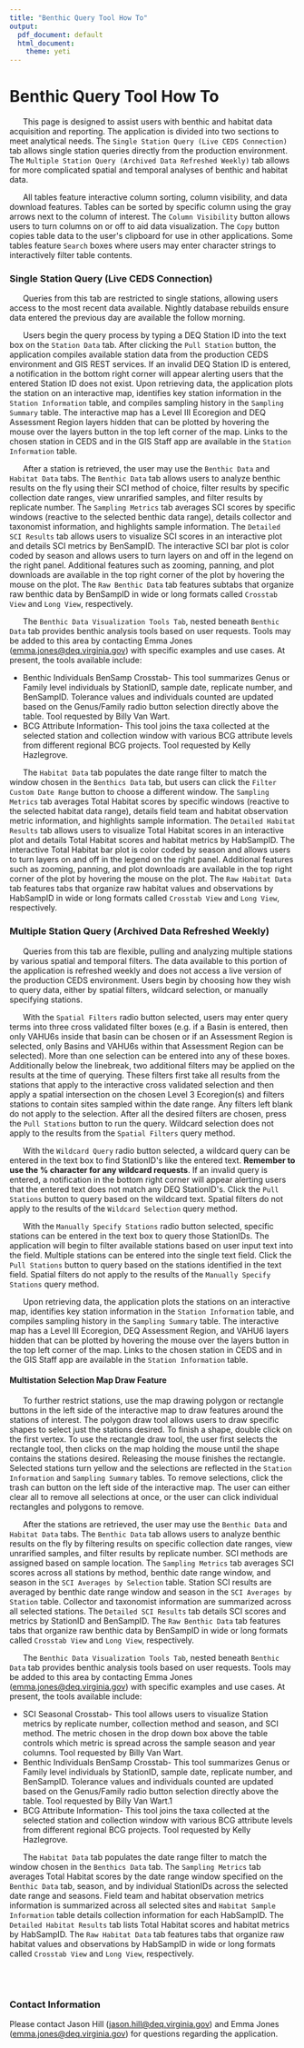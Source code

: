 ```yaml
---
title: "Benthic Query Tool How To"
output:
  pdf_document: default
  html_document:
    theme: yeti
---
```


# Benthic Query Tool How To

&nbsp;&nbsp;&nbsp;&nbsp;&nbsp;&nbsp;This page is designed to assist users with benthic and habitat data acquisition and reporting. The application is divided into two sections to meet analytical needs. The `Single Station Query (Live CEDS Connection)` tab allows single station queries directly from the production environment. The `Multiple Station Query (Archived Data Refreshed Weekly)` tab allows for more complicated spatial and temporal analyses of benthic and habitat data.

&nbsp;&nbsp;&nbsp;&nbsp;&nbsp;&nbsp;All tables feature interactive column sorting, column visibility, and data download features. Tables can be sorted by specific column using the gray arrows next to the column of interest. The `Column Visibility` button allows users to turn columns on or off to aid data visualization. The `Copy` button copies table data to the user's clipboard for use in other applications. Some tables feature `Search` boxes where users may enter character strings to interactively filter table contents. 

### Single Station Query (Live CEDS Connection)

&nbsp;&nbsp;&nbsp;&nbsp;&nbsp;&nbsp;Queries from this tab are restricted to single stations, allowing users access to the most recent data available. Nightly database rebuilds ensure data entered the previous day are available the follow morning.

&nbsp;&nbsp;&nbsp;&nbsp;&nbsp;&nbsp;Users begin the query process by typing a DEQ Station ID into the text box on the `Station Data` tab. After clicking the `Pull Station` button, the application compiles available station data from the production CEDS environment and GIS REST services. If an invalid DEQ Station ID is entered, a notification in the bottom right corner will appear alerting users that the entered Station ID does not exist. Upon retrieving data, the application plots the station on an interactive map, identifies key station information in the `Station Information` table, and compiles sampling history in the `Sampling Summary` table. The interactive map has a Level III Ecoregion and DEQ Assessment Region layers hidden that can be plotted by hovering the mouse over the layers button in the top left corner of the map. Links to the chosen station in CEDS and in the GIS Staff app are available in the `Station Information` table.

&nbsp;&nbsp;&nbsp;&nbsp;&nbsp;&nbsp;After a station is retrieved, the user may use the `Benthic Data` and `Habitat Data` tabs. The `Benthic Data` tab allows users to analyze benthic results on the fly using their SCI method of choice, filter results by specific collection date ranges, view unrarified samples, and filter results by replicate number. The `Sampling Metrics` tab averages SCI scores by specific windows (reactive to the selected benthic data range), details collector and taxonomist information, and highlights sample information. The `Detailed SCI Results` tab allows users to visualize SCI scores in an interactive plot and details SCI metrics by BenSampID. The interactive SCI bar plot is color coded by season and allows users to turn layers on and off in the legend on the right panel. Additional features such as zooming, panning, and plot downloads are available in the top right corner of the plot by hovering the mouse on the plot. The `Raw Benthic Data` tab features subtabs that organize raw benthic data by BenSampID in wide or long formats called `Crosstab View` and `Long View`, respectively.

&nbsp;&nbsp;&nbsp;&nbsp;&nbsp;&nbsp;The `Benthic Data Visualization Tools Tab`, nested beneath `Benthic Data` tab provides benthic analysis tools based on user requests. Tools may be added to this area by contacting Emma Jones (emma.jones@deq.virginia.gov) with specific examples and use cases. At present, the tools available include:

* Benthic Individuals BenSamp Crosstab- This tool summarizes Genus or Family level individuals by StationID, sample date, replicate number, and BenSampID. Tolerance values and individuals counted are updated based on the Genus/Family radio button selection directly above the table. Tool requested by Billy Van Wart.
* BCG Attribute Information- This tool joins the taxa collected at the selected station and collection window with various BCG attribute levels from different regional BCG projects. Tool requested by Kelly Hazlegrove.

&nbsp;&nbsp;&nbsp;&nbsp;&nbsp;&nbsp;The `Habitat Data` tab populates the date range filter to match the window chosen in the `Benthics Data` tab, but users can click the `Filter Custom Date Range` button to choose a different window. The `Sampling Metrics` tab averages Total Habitat scores by specific windows (reactive to the selected habitat data range), details field team and habitat observation metric information, and highlights sample information. The `Detailed Habitat Results` tab allows users to visualize Total Habitat scores in an interactive plot and details Total Habitat scores and habitat metrics by HabSampID. The interactive Total Habitat bar plot is color coded by season and allows users to turn layers on and off in the legend on the right panel. Additional features such as zooming, panning, and plot downloads are available in the top right corner of the plot by hovering the mouse on the plot. The `Raw Habitat Data` tab features tabs that organize raw habitat values and observations by HabSampID in wide or long formats called `Crosstab View` and `Long View`, respectively.



### Multiple Station Query (Archived Data Refreshed Weekly)

&nbsp;&nbsp;&nbsp;&nbsp;&nbsp;&nbsp;Queries from this tab are flexible, pulling and analyzing multiple stations by various spatial and temporal filters. The data available to this portion of the application is refreshed weekly and does not access a live version of the production CEDS environment. Users begin by choosing how they wish to query data, either by spatial filters, wildcard selection, or manually specifying stations.

&nbsp;&nbsp;&nbsp;&nbsp;&nbsp;&nbsp;With the `Spatial Filters` radio button selected, users may enter query terms into three cross validated filter boxes (e.g. if a Basin is entered, then only VAHU6s inside that basin can be chosen or if an Assessment Region is selected, only Basins and VAHU6s within that Assessment Region can be selected). More than one selection can be entered into any of these boxes. Additionally below the linebreak, two additional filters may be applied on the results at the time of querying. These filters first take all results from the stations that apply to the interactive cross validated selection and then apply a spatial intersection on the chosen Level 3 Ecoregion(s) and filters stations to contain sites sampled within the date range. Any filters left blank do not apply to the selection. After all the desired filters are chosen, press the `Pull Stations` button to run the query. Wildcard selection does not apply to the results from the `Spatial Filters` query method.

&nbsp;&nbsp;&nbsp;&nbsp;&nbsp;&nbsp;With the `Wildcard Query` radio button selected, a wildcard query can be entered in the text box to find StationID's like the entered text. **Remember to use the % character for any wildcard requests**. If an invalid query is entered, a notification in the bottom right corner will appear alerting users that the entered text does not match any DEQ StationID's. Click the `Pull Stations` button to query based on the wildcard text. Spatial filters do not apply to the results of the `Wildcard Selection` query method.

&nbsp;&nbsp;&nbsp;&nbsp;&nbsp;&nbsp;With the `Manually Specify Stations` radio button selected, specific stations can be entered in the text box to query those StationIDs. The application will begin to filter available stations based on user input text into the field. Multiple stations can be entered into the single text field. Click the `Pull Stations` button to query based on the stations identified in the text field. Spatial filters do not apply to the results of the `Manually Specify Stations` query method.


&nbsp;&nbsp;&nbsp;&nbsp;&nbsp;&nbsp;Upon retrieving data, the application plots the stations on an interactive map, identifies key station information in the `Station Information` table, and compiles sampling history in the `Sampling Summary` table. The interactive map has a Level III Ecoregion, DEQ Assessment Region, and VAHU6 layers hidden that can be plotted by hovering the mouse over the layers button in the top left corner of the map. Links to the chosen station in CEDS and in the GIS Staff app are available in the `Station Information` table. 

#### Multistation Selection Map Draw Feature

&nbsp;&nbsp;&nbsp;&nbsp;&nbsp;&nbsp;To further restrict stations, use the map drawing polygon or rectangle buttons in the left side of the interactive map to draw features around the stations of interest. The polygon draw tool allows users to draw specific shapes to select just the stations desired. To finish a shape, double click on the first vertex. To use the rectangle draw tool, the user first selects the rectangle tool, then clicks on the map holding the mouse until the shape contains the stations desired. Releasing the mouse finishes the rectangle. Selected stations turn yellow and the selections are reflected in the `Station Information` and `Sampling Summary` tables. To remove selections, click the trash can button on the left side of the interactive map. The user can either clear all to remove all selections at once, or the user can click individual rectangles and polygons to remove. 

&nbsp;&nbsp;&nbsp;&nbsp;&nbsp;&nbsp;After the stations are retrieved, the user may use the `Benthic Data` and `Habitat Data` tabs. The `Benthic Data` tab allows users to analyze benthic results on the fly by filtering results on specific collection date ranges, view unrarified samples, and filter results by replicate number. SCI methods are assigned based on sample location. The `Sampling Metrics` tab averages SCI scores across all stations by method, benthic date range window, and season in the `SCI Averages by Selection` table. Station SCI results are averaged by benthic date range window and season in the `SCI Averages by Station` table. Collector and taxonomist information are summarized across all selected stations. The `Detailed SCI Results` tab details SCI scores and metrics by StationID and BenSampID. The `Raw Benthic Data` tab features tabs that organize raw benthic data by BenSampID in wide or long formats called `Crosstab View` and `Long View`, respectively.

&nbsp;&nbsp;&nbsp;&nbsp;&nbsp;&nbsp;The `Benthic Data Visualization Tools Tab`, nested beneath `Benthic Data` tab provides benthic analysis tools based on user requests. Tools may be added to this area by contacting Emma Jones (emma.jones@deq.virginia.gov) with specific examples and use cases. At present, the tools available include:

* SCI Seasonal Crosstab- This tool allows users to visualize Station metrics by replicate number, collection method and season, and SCI method. The metric chosen in the drop down box above the table controls which metric is spread across the sample season and year columns. Tool requested by Billy Van Wart.
* Benthic Individuals BenSamp Crosstab- This tool summarizes Genus or Family level individuals by StationID, sample date, replicate number, and BenSampID. Tolerance values and individuals counted are updated based on the Genus/Family radio button selection directly above the table. Tool requested by Billy Van Wart.1
* BCG Attribute Information- This tool joins the taxa collected at the selected station and collection window with various BCG attribute levels from different regional BCG projects. Tool requested by Kelly Hazlegrove.

&nbsp;&nbsp;&nbsp;&nbsp;&nbsp;&nbsp;The `Habitat Data` tab populates the date range filter to match the window chosen in the `Benthics Data` tab. The `Sampling Metrics` tab averages Total Habitat scores by the date range window specified on the `Benthic Data` tab, season, and by individual StationIDs across the selected date range and seasons.  Field team and habitat observation metrics information is summarized across all selected sites and `Habitat Sample Information` table details collection information for each HabSampID. The `Detailed Habitat Results` tab lists Total Habitat scores and habitat metrics by HabSampID. The `Raw Habitat Data` tab features tabs that organize raw habitat values and observations by HabSampID in wide or long formats called `Crosstab View` and `Long View`, respectively.

<br><br>

### Contact Information

Please contact Jason Hill (jason.hill@deq.virginia.gov) and Emma Jones (emma.jones@deq.virginia.gov) for questions regarding the application.

<br><br><br>